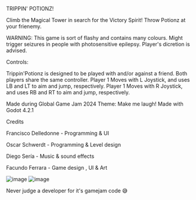 TRIPPIN' POTIONZ!

Climb the Magical Tower in search for the Victory Spirit! Throw Potionz at your frienemy.

WARNING: This game is sort of flashy and contains many colours. Might trigger seizures in people with photosensitive epilepsy. Player's dicretion is advised.

Controls:

Trippin'Potionz is designed to be played with and/or against a friend.
Both players share the same controller.
Player 1 Moves with L Joystick, and uses LB and LT to aim and jump, respectively.
Player 1 Moves with R Joystick, and uses RB and RT to aim and jump, respectively.

Made during Global Game Jam 2024
Theme: Make me laugh!
Made with Godot 4.2.1

Credits

Francisco Delledonne - Programming & UI

Oscar Schwerdt - Programming & Level design

Diego Sería - Music & sound effects

Facundo Ferrara - Game design , UI & Art


![image](https://github.com/delleloper/drunkenmages/assets/17836214/fd972d8f-c392-4bf6-99bf-619afc52b8fc)
![image](https://github.com/delleloper/drunkenmages/assets/17836214/704181dd-f67e-4e7c-8dbf-981e4bb270a4)

Never judge a developer for it's  gamejam code 😅
